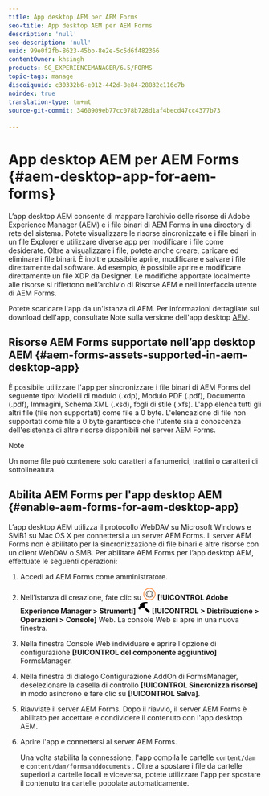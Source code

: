 ```yaml
---
title: App desktop AEM per AEM Forms
seo-title: App desktop AEM per AEM Forms
description: 'null'
seo-description: 'null'
uuid: 99e0f2fb-8623-45bb-8e2e-5c5d6f482366
contentOwner: khsingh
products: SG_EXPERIENCEMANAGER/6.5/FORMS
topic-tags: manage
discoiquuid: c30332b6-e012-442d-8e84-28832c116c7b
noindex: true
translation-type: tm+mt
source-git-commit: 3460909eb77cc078b728d1af4becd47cc4377b73

---
```



# App desktop AEM per AEM Forms {#aem-desktop-app-for-aem-forms}

L’app desktop AEM consente di mappare l’archivio delle risorse di Adobe Experience Manager (AEM) e i file binari di AEM Forms in una directory di rete del sistema. Potete visualizzare le risorse sincronizzate e i file binari in un file Explorer e utilizzare diverse app per modificare i file come desiderate. Oltre a visualizzare i file, potete anche creare, caricare ed eliminare i file binari. È inoltre possibile aprire, modificare e salvare i file direttamente dal software. Ad esempio, è possibile aprire e modificare direttamente un file XDP da Designer. Le modifiche apportate localmente alle risorse si riflettono nell’archivio di Risorse AEM e nell’interfaccia utente di AEM Forms.

Potete scaricare l&#39;app da un&#39;istanza di AEM. Per informazioni dettagliate sul download dell&#39;app, consultate Note sulla versione dell&#39;app desktop [AEM](https://helpx.adobe.com/experience-manager/desktop-app/release-notes.html).

## Risorse AEM Forms supportate nell’app desktop AEM {#aem-forms-assets-supported-in-aem-desktop-app}

È possibile utilizzare l&#39;app per sincronizzare i file binari di AEM Forms del seguente tipo: Modelli di modulo (.xdp), Modulo PDF (.pdf), Documento (.pdf), Immagini, Schema XML (.xsd), fogli di stile (.xfs). L&#39;app elenca tutti gli altri file (file non supportati) come file a 0 byte. L&#39;elencazione di file non supportati come file a 0 byte garantisce che l&#39;utente sia a conoscenza dell&#39;esistenza di altre risorse disponibili nel server AEM Forms.

>[!NOTE]
>
>Un nome file può contenere solo caratteri alfanumerici, trattini o caratteri di sottolineatura.

## Abilita AEM Forms per l&#39;app desktop AEM {#enable-aem-forms-for-aem-desktop-app}

L’app desktop AEM utilizza il protocollo WebDAV su Microsoft Windows e SMB1 su Mac OS X per connettersi a un server AEM Forms. Il server AEM Forms non è abilitato per la sincronizzazione di file binari e altre risorse con un client WebDAV o SMB. Per abilitare AEM Forms per l’app desktop AEM, effettuate le seguenti operazioni:

1. Accedi ad AEM Forms come amministratore.
1. Nell’istanza di creazione, fate clic su ![adobeexperienceemanager](assets/adobeexperiencemanager.png) **[!UICONTROL Adobe Experience Manager > Strumenti]** ![martello](assets/hammer.png) **[!UICONTROL > Distribuzione > Operazioni > Console]** Web. La console Web si apre in una nuova finestra.
1. Nella finestra Console Web individuare e aprire l&#39;opzione di configurazione **[!UICONTROL del componente aggiuntivo]** FormsManager.
1. Nella finestra di dialogo Configurazione AddOn di FormsManager, deselezionare la casella di controllo **[!UICONTROL Sincronizza risorse]** in modo asincrono e fare clic su **[!UICONTROL Salva]**.
1. Riavviate il server AEM Forms. Dopo il riavvio, il server AEM Forms è abilitato per accettare e condividere il contenuto con l&#39;app desktop AEM.
1. Aprire l&#39;app e connettersi al server AEM Forms.

   Una volta stabilita la connessione, l&#39;app compila le cartelle `content/dam` e `content/dam/formsanddocuments` . Oltre a spostare i file da cartelle superiori a cartelle locali e viceversa, potete utilizzare l&#39;app per spostare il contenuto tra cartelle popolate automaticamente.


